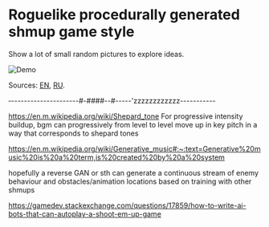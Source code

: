 # Roguelike procedurally generated shmup game style
Show a lot of small random pictures to explore ideas.

![Demo](https://github.com/f2d/random_ship_generator/raw/master/demo.gif)

Sources:
[EN](https://medium.freecodecamp.org/how-to-create-generative-art-in-less-than-100-lines-of-code-d37f379859f),
[RU](https://habr.com/company/pixonic/blog/429078/).

‐---------------------#-####--#-----'zzzzzzzzzzzz-----------

https://en.m.wikipedia.org/wiki/Shepard_tone
For progressive intensity buildup, bgm can progressively from level to level move up in key pitch in a way that corresponds to shepard tones

https://en.m.wikipedia.org/wiki/Generative_music#:~:text=Generative%20music%20is%20a%20term,is%20created%20by%20a%20system

hopefully a reverse GAN or sth can generate a continuous stream of enemy behaviour and obstacles/animation locations based on training with other shmups

https://gamedev.stackexchange.com/questions/17859/how-to-write-ai-bots-that-can-autoplay-a-shoot-em-up-game

